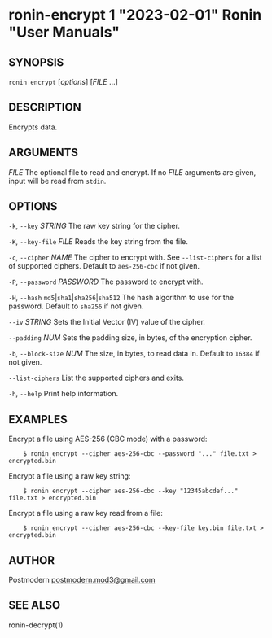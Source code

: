 # ronin-encrypt 1 "2023-02-01" Ronin "User Manuals"

## SYNOPSIS

`ronin encrypt` [*options*] [*FILE* ...]

## DESCRIPTION

Encrypts data.

## ARGUMENTS

*FILE*
  The optional file to read and encrypt. If no *FILE* arguments are given,
  input will be read from `stdin`.

## OPTIONS

`-k`, `--key` *STRING*
  The raw key string for the cipher.

`-K`, `--key-file` *FILE*
  Reads the key string from the file.

`-c`, `--cipher` *NAME*
  The cipher to encrypt with. See `--list-ciphers` for a list of supported
  ciphers. Default to `aes-256-cbc` if not given.

`-P`, `--password` *PASSWORD*
  The password to encrypt with.

`-H`, `--hash` `md5`\|`sha1`\|`sha256`\|`sha512`
  The hash algorithm to use for the password. Default to `sha256` if not given.

`--iv` *STRING*
  Sets the Initial Vector (IV) value of the cipher.

`--padding` *NUM*
  Sets the padding size, in bytes, of the encryption cipher.

`-b`, `--block-size` *NUM*
  The size, in bytes, to read data in. Default to `16384` if not given.

`--list-ciphers`
  List the supported ciphers and exits.

`-h`, `--help`
  Print help information.

## EXAMPLES

Encrypt a file using AES-256 (CBC mode) with a password:

        $ ronin encrypt --cipher aes-256-cbc --password "..." file.txt > encrypted.bin

Encrypt a file using a raw key string:

        $ ronin encrypt --cipher aes-256-cbc --key "12345abcdef..." file.txt > encrypted.bin

Encrypt a file using a raw key read from a file:

        $ ronin encrypt --cipher aes-256-cbc --key-file key.bin file.txt > encrypted.bin

## AUTHOR

Postmodern <postmodern.mod3@gmail.com>

## SEE ALSO

ronin-decrypt(1)
